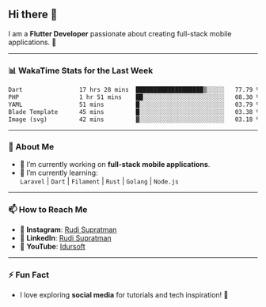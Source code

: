 ## Hi there 👋

I am a **Flutter Developer** passionate about creating full-stack mobile applications. 🚀

---

### 📊 WakaTime Stats for the Last Week
<!--START_SECTION:waka-->

```txt
Dart                17 hrs 28 mins  ███████████████████▒░░░░░   77.79 %
PHP                 1 hr 51 mins    ██░░░░░░░░░░░░░░░░░░░░░░░   08.30 %
YAML                51 mins         █░░░░░░░░░░░░░░░░░░░░░░░░   03.79 %
Blade Template      45 mins         █░░░░░░░░░░░░░░░░░░░░░░░░   03.38 %
Image (svg)         42 mins         ▓░░░░░░░░░░░░░░░░░░░░░░░░   03.18 %
```

<!--END_SECTION:waka-->

---

### 🌱 About Me
- 🔭 I’m currently working on **full-stack mobile applications**.
- 🌱 I’m currently learning:  
  `Laravel` | `Dart` | `Filament` | `Rust` | `Golang` | `Node.js`

---

### 📫 How to Reach Me
- 💬 **Instagram**: [Rudi Supratman](https://www.instagram.com/rudisupratman97)  
- 💼 **LinkedIn**: [Rudi Supratman](https://www.linkedin.com/in/rudi-supratman-324233281)  
- 🎥 **YouTube**: [Idursoft](https://www.youtube.com/@adde5863)

---

### ⚡ Fun Fact
- I love exploring **social media** for tutorials and tech inspiration! 🎥
